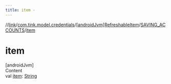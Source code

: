 ```yaml
---
title: item -
---
```

//[link](../../../index.md)/[com.tink.model.credentials](../../index.md)/[[androidJvm]RefreshableItem](../index.md)/[SAVING_ACCOUNTS](index.md)/[item](item.md)



# item  
[androidJvm]  
Content  
val [item](item.md): [String](https://kotlinlang.org/api/latest/jvm/stdlib/kotlin/-string/index.html)  



